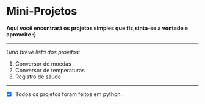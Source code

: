 # Mini-Projetos
 **Aqui você encontrará os projetos simples que fiz,sinta-se a vontade e aproveite :)**
 ***
 *Uma breve lista dos proejtos:*
 1. Conversor de moedas
 2. Conversor de temperaturas
 3. Registro de sáude
 ----
 - [x] Todos os projetos foram feitos em python.
